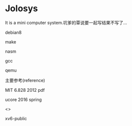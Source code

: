 # Jolosys
It is a mini computer system.坑爹的覃说要一起写结果不写了...

debian8 

make

nasm

gcc

qemu


主要参考(reference) 

MIT 6.828 2012 pdf 

ucore 2016 spring
		   		   
<<modern operating systems>>

xv6-public
